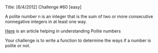 Title: [6/4/2012] Challenge #60 [easy]

A polite number n is an integer that is the sum of two or more consecutive nonnegative integers in at least one way.

[Here](http://en.wikipedia.org/wiki/Polite_number) is an article helping in understanding Polite numbers

Your challenge is to write a function to determine the ways if a number is polite or not.
